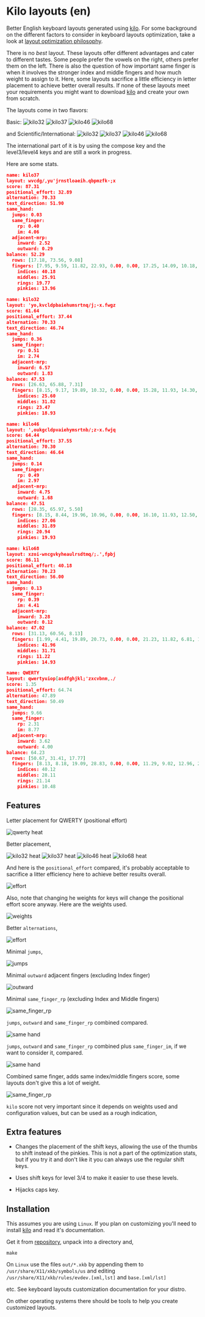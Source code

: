# Kilo layouts (en)

Better English keyboard layouts 
generated using [kilo](https://www.tghaleb.eu.org/kilo).
For some background on the different factors to consider in keyboard
layouts optimization, take a look at 
[layout optimization philosophy](https://www.tghaleb.eu.org/kilo/#philosophy/).

There is no *best* layout. These layouts offer different advantages
and cater to different tastes. Some people prefer the vowels on the
right, others prefer them on the left. There is also the question of how
important same finger is when it involves the stronger index and middle fingers
and how much weight to assign to it.
Here, some layouts sacrifice a little efficiency in letter placement
to achieve better overall results. If none of these layouts
meet your requirements you might want to download [kilo](https://www.tghaleb.eu.org/kilo) and create your own from scratch.

The layouts come in two flavors:

Basic:
![kilo32](images/kilo32.svg)
![kilo37](images/kilo37.svg)
![kilo46](images/kilo46.svg)
![kilo68](images/kilo68.svg)


and Scientific/International:
![kilo32](images/kilo32s.svg)
![kilo37](images/kilo37s.svg)
![kilo46](images/kilo46s.svg)
![kilo68](images/kilo68s.svg)

The international part of it is by using the compose key and the
level3/level4 keys and are still a work in progress.

Here are some stats.

```json
name: kilo37
layout: wvcdg/,yu'jrnstloaeih.qbpmzfk-;x
score: 87.31
positional_effort: 32.89
alternation: 70.33
text_direction: 51.90
same_hand:
  jumps: 0.03
  same_finger:
    rp: 0.40
    im: 4.06
  adjacent-mrp:
    inward: 2.52
    outward: 0.29
balance: 52.29
  rows: [17.18, 73.56, 9.08]
  fingers: [7.95, 9.59, 11.82, 22.93, 0.00, 0.00, 17.25, 14.09, 10.18, 6.01]
    indices: 40.18
    middles: 25.91
    rings: 19.77
    pinkies: 13.96

name: kilo32
layout: 'yo,kvcldpbaiehumsrtnq/j;-x.fwgz
score: 61.64
positional_effort: 37.44
alternation: 70.33
text_direction: 46.74
same_hand:
  jumps: 0.36
  same_finger:
    rp: 0.51
    im: 2.74
  adjacent-mrp:
    inward: 6.57
    outward: 1.83
balance: 47.53
  rows: [26.63, 65.88, 7.31]
  fingers: [8.15, 9.17, 19.89, 10.32, 0.00, 0.00, 15.28, 11.93, 14.30, 10.78]
    indices: 25.60
    middles: 31.82
    rings: 23.47
    pinkies: 18.93

name: kilo46
layout: ',oukgcldpvaiehymsrtnb/;z-x.fwjq
score: 64.44
positional_effort: 37.55
alternation: 70.30
text_direction: 46.64
same_hand:
  jumps: 0.14
  same_finger:
    rp: 0.49
    im: 2.97
  adjacent-mrp:
    inward: 4.75
    outward: 1.68
balance: 47.51
  rows: [28.35, 65.97, 5.50]
  fingers: [8.15, 8.44, 19.96, 10.96, 0.00, 0.00, 16.10, 11.93, 12.50, 11.78]
    indices: 27.06
    middles: 31.89
    rings: 20.94
    pinkies: 19.93

name: kilo68
layout: xzoi-wncgvkyheaulrsdtmq/;.',fpbj
score: 86.11
positional_effort: 40.18
alternation: 70.23
text_direction: 56.00
same_hand:
  jumps: 0.13
  same_finger:
    rp: 0.39
    im: 4.41
  adjacent-mrp:
    inward: 3.28
    outward: 0.12
balance: 47.02
  rows: [31.13, 60.56, 8.13]
  fingers: [1.99, 4.41, 19.89, 20.73, 0.00, 0.00, 21.23, 11.82, 6.81, 12.94]
    indices: 41.96
    middles: 31.71
    rings: 11.22
    pinkies: 14.93

name: QWERTY
layout: qwertyuiop[asdfghjkl;'zxcvbnm,./
score: 1.35
positional_effort: 64.74
alternation: 47.89
text_direction: 50.49
same_hand:
  jumps: 9.66
  same_finger:
    rp: 2.31
    im: 8.77
  adjacent-mrp:
    inward: 3.62
    outward: 4.00
balance: 64.23
  rows: [50.67, 31.41, 17.77]
  fingers: [8.13, 8.18, 19.09, 28.83, 0.00, 0.00, 11.29, 9.02, 12.96, 2.35]
    indices: 40.12
    middles: 28.11
    rings: 21.14
    pinkies: 10.48
```

## Features

Letter placement for QWERTY (positional effort)

![qwerty heat](images/QWERTY.heat.svg)

Better placement,

![kilo32 heat](images/kilo32.heat.svg)
![kilo37 heat](images/kilo37.heat.svg)
![kilo46 heat](images/kilo46.heat.svg)
![kilo68 heat](images/kilo68.heat.svg)

And here is the `positional_effort` compared, it's probably acceptable 
to sacrifice a litter efficiency here to achieve better results overall. 

![effort](images/layouts.db.positional_effort.svg)

Also, note that changing he weights for keys will change the positional effort
score anyway. Here are the weights used.

![weights](images/weights.svg)

Better `alternations`,

![effort](images/layouts.db.alternation.svg)

Minimal `jumps`,

![jumps](images/layouts.db.jumps.svg)

Minimal `outward` adjacent fingers (excluding Index finger)

![outward](images/layouts.db.outward.svg)

Minimal `same_finger_rp` (excluding Index and Middle fingers)

![same_finger_rp](images/layouts.db.same_finger_rp.svg)

`jumps`, `outward` and `same_finger_rp` combined compared.

![same hand](images/layouts.db.same_hand_effort.svg)

`jumps`, `outward` and `same_finger_rp` combined plus `same_finger_im`, if we
want to consider it, compared.

![same hand](images/layouts.db.same_hand_effort_im.svg)

Combined same finger, adds same index/middle fingers score, 
some layouts don't give this a lot of weight.

![same_finger_rp](images/layouts.db.same_finger_both.svg)

`kilo` score not very important since it depends on weights used and
configuration values, but can be used as a rough indication,

## Extra features

- Changes the placement of the shift keys, allowing the use of the thumbs
to shift instead of the pinkies. This is not a part of the optimization
stats, but if you try it and don't like it you can always use the regular
shift keys.

- Uses shift keys for level 3/4 to make it easier to use these levels.
- Hijacks caps key.

## Installation


This assumes you are using `Linux`. If you plan on customizing you'll need to install
[kilo](https://www.tghaleb.eu.org/kilo) and read it's documentation.

Get it from [repository](https://github.com/tghaleb/kilo-layouts-en),
unpack into a directory and,

```console
make
```

On `Linux` use the files `out/*.xkb` by appending them to
`/usr/share/X11/xkb/symbols/us` and 
editing `/usr/share/X11/xkb/rules/evdev.[xml,lst]` 
and `base.[xml/lst]`

etc. See keyboard layouts customization documentation for your distro.

On other operating systems there should be tools
to help you create customized layouts.

